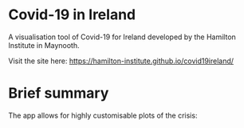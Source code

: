 # Covid-19 in Ireland

A visualisation tool of Covid-19 for Ireland developed by the Hamilton Institute in Maynooth. 

Visit the site here: https://hamilton-institute.github.io/covid19ireland/

# Brief summary

The app allows for highly customisable plots of the crisis:





